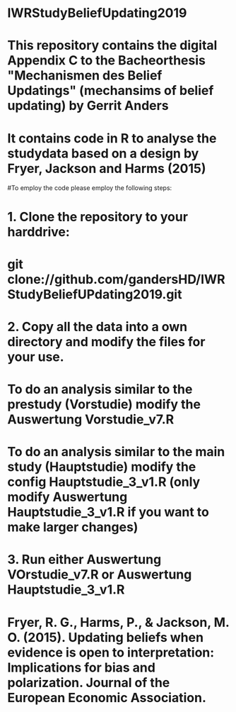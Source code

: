 # IWRStudyBeliefUpdating2019

# This repository contains the digital Appendix C to the Bacheorthesis "Mechanismen des Belief Updatings" (mechansims of belief updating) by Gerrit Anders
# It contains code in R to analyse the studydata based on a design by Fryer, Jackson and Harms (2015)

#To employ the code please employ the following steps:

# 1. Clone the repository to your harddrive:
#     git clone://github.com/gandersHD/IWRStudyBeliefUPdating2019.git
# 2. Copy all the data into a own directory and modify the files for your use.
#     To do an analysis similar to the prestudy (Vorstudie) modify the Auswertung Vorstudie_v7.R
#     To do an analysis similar to the main study (Hauptstudie) modify the config Hauptstudie_3_v1.R (only modify Auswertung Hauptstudie_3_v1.R if you want to make larger changes)
# 3. Run either Auswertung VOrstudie_v7.R or Auswertung Hauptstudie_3_v1.R


# Fryer, R. G., Harms, P., & Jackson, M. O. (2015). Updating beliefs when evidence is open to interpretation: Implications for bias and polarization. Journal of the European Economic Association.
